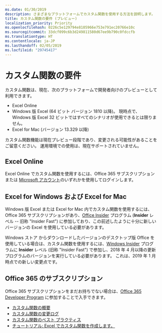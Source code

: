 ```yaml
---
ms.date: 01/30/2019
description: さまざまなプラットフォームでカスタム関数を使用する方法を説明します。
title: カスタム関数の要件 (プレビュー)
localization_priority: Priority
ms.openlocfilehash: 0226c5e129794e8105966e753e791ec20766e10c
ms.sourcegitcommit: 33dcf099c6b3d249811580d67ee9b790c0fdccfb
ms.translationtype: HT
ms.contentlocale: ja-JP
ms.lasthandoff: 02/05/2019
ms.locfileid: "29745417"
---
```

# <a name="custom-functions-requirements"></a>カスタム関数の要件

カスタム関数は、現在、次のプラットフォームで開発者向けのプレビューとして利用できます。

- Excel Online
- Windows 版 Excel (64 ビット バージョン 1810 以降)。 現時点で、Windows 版 Excel 32 ビットではすべてのシナリオが使用できるとは限りません。 
- Excel for Mac (バージョン 13.329 以降)

カスタム関数機能は現在プレビュー段階であり、変更される可能性があることをご留意ください。 運用環境での使用は、現在サポートされていません。

## <a name="excel-online"></a>Excel Online
Excel Online でカスタム関数を使用するには、Office 365 サブスクリプションまたは [Microsoft アカウント](https://account.microsoft.com/account)のいずれかを使用してログインします。 

## <a name="excel-for-windows-and-excel-for-mac"></a>Excel for Windows および Excel for Mac
Windows 版 Excel または Excel for Mac 内でカスタム関数を使用するには、Office 365 サブスクリプションがあり、[Office Insider](https://products.office.com/office-insider) プログラム (**Insider** レベル -- 旧称 "Insider Fast") に参加しており、この前述したように十分に新しいバージョンの Excel を使用している必要があります。

Windows ストア からダウンロードしたバージョンのデスクトップ版 Office を使用している場合は、カスタム関数を使用するには、[Windows Insider](https://insider.windows.com/) プログラムに **Insider** レベル (旧称 "Insider Fast") で参加し、2018 年 4 月以降の更新プログラムのバージョンを実行している必要があります。 これは、2019 年 1 月時点での新しい変更点です。

## <a name="subscribe-to-office-365"></a>Office 365 のサブスクリプション
Office 365 サブスクリプションをまだお持ちでない場合は、[Office 365 Developer Program](https://developer.microsoft.com/ja-JP/office/dev-program) に参加することで入手できます。


* [カスタム関数の概要](custom-functions-overview.md)
* [カスタム関数の変更ログ](custom-functions-changelog.md)
* [カスタム関数のベスト プラクティス](custom-functions-best-practices.md)
* [チュートリアル: Excel でカスタム関数を作成します。](../tutorials/excel-tutorial-create-custom-functions.md)
